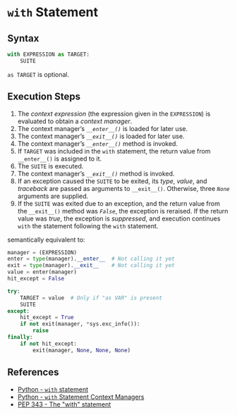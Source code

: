 # `with` Statement

## Syntax

```python
with EXPRESSION as TARGET:
    SUITE
```

`as TARGET` is optional.

## Execution Steps

1. The *context expression* (the expression given in the `EXPRESSION`)
is evaluated to obtain a *context manager*.
2. The context manager’s *`__enter__()`* is loaded for later use.
3. The context manager’s *`__exit__()`* is loaded for later use.
4. The context manager’s *`__enter__()`* method is invoked.
5. If `TARGET` was included in the `with` statement,
the return value from `__enter__()` is assigned to it.
6. The `SUITE` is executed.
7. The context manager’s *`__exit__()`* method is invoked.
8. If an exception caused the `SUITE` to be exited, its *type*, *value*,
and *traceback* are passed as arguments to `__exit__()`.
Otherwise, three *`None`* arguments are supplied.
9. If the `SUITE` was exited due to an exception,
and the return value from the `__exit__()` method was *`False`*, the exception is reraised.
If the return value was *true*, the exception is *suppressed*,
and execution continues `with` the statement following the `with` statement.

semantically equivalent to:

```python
manager = (EXPRESSION)
enter = type(manager).__enter__  # Not calling it yet
exit = type(manager).__exit__    # Not calling it yet
value = enter(manager)
hit_except = False

try:
    TARGET = value  # Only if "as VAR" is present
    SUITE
except:
    hit_except = True
    if not exit(manager, *sys.exc_info()):
        raise
finally:
    if not hit_except:
        exit(manager, None, None, None)
```

## References

- [Python - `with` statement](https://docs.python.org/3/reference/compound_stmts.html#the-with-statement)
- [Python - `with` Statement Context Managers](https://docs.python.org/3/reference/datamodel.html#context-managers)
- [PEP 343 - The "with" statement](https://peps.python.org/pep-0343/)
